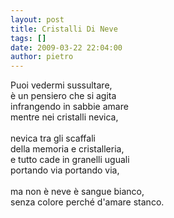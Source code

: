 ```yaml
---
layout: post
title: Cristalli Di Neve
tags: []
date: 2009-03-22 22:04:00
author: pietro
---
```

Puoi vedermi sussultare,<br/>è un pensiero che si agita<br/>infrangendo in sabbie amare<br/>mentre nei cristalli nevica,<br/><br/>nevica tra gli scaffali<br/>della memoria e cristalleria,<br/>e tutto cade in granelli uguali<br/>portando via portando via,<br/><br/>ma non è neve è sangue bianco,<br/>senza colore perché d'amare stanco.
